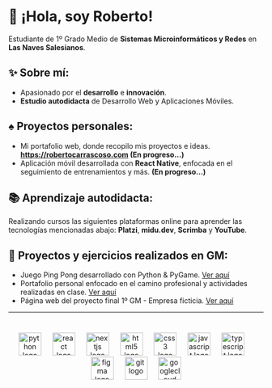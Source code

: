 # 👋 ¡Hola, soy Roberto!  
Estudiante de 1º Grado Medio de **Sistemas Microinformáticos y Redes** en **Las Naves Salesianos**.

## ✨ Sobre mí:
* Apasionado por el **desarrollo** e **innovación**.
* **Estudio autodidacta** de Desarrollo Web y Aplicaciones Móviles.

## ♠︎ Proyectos personales:  
* Mi portafolio web, donde recopilo mis proyectos e ideas. **https://robertocarrascoso.com (En progreso...)**
* Aplicación móvil desarrollada con **React Native**, enfocada en el seguimiento de entrenamientos y más. **(En progreso...)**

## 📚 Aprendizaje autodidacta:  
Realizando cursos las siguientes plataformas online para aprender las tecnologías mencionadas abajo:  **Platzi**, **midu.dev**, **Scrimba** y **YouTube**.


## 🦈 Proyectos y ejercicios realizados en GM: 
* Juego Ping Pong desarrollado con Python & PyGame. [Ver aquí](https://github.com/robertocarrascoso/PingPong_RDI)
* Portafolio personal enfocado en el camino profesional y actividades realizadas en clase. [Ver aquí](https://bitacora-laboral-roberto-carrascoso.vercel.app/)
* Página web del proyecto final 1º GM - Empresa ficticia. [Ver aquí](https://orion-works.vercel.app/)

---

###
<br clear="both">

<div align="center">
  <img src="https://cdn.jsdelivr.net/gh/devicons/devicon/icons/python/python-original.svg" height="45" alt="python logo"  />
  <img width="14" />
  <img src="https://cdn.jsdelivr.net/gh/devicons/devicon/icons/react/react-original.svg" height="45" alt="react logo"  />
  <img width="14" />
  <img src="https://cdn.jsdelivr.net/gh/devicons/devicon/icons/nextjs/nextjs-original.svg" height="45" alt="nextjs logo"  />
  <img width="14" />
  <img src="https://cdn.jsdelivr.net/gh/devicons/devicon/icons/html5/html5-original.svg" height="45" alt="html5 logo"  />
  <img width="14" />
  <img src="https://cdn.jsdelivr.net/gh/devicons/devicon/icons/css3/css3-original.svg" height="45" alt="css3 logo"  />
  <img width="14" />
  <img src="https://cdn.jsdelivr.net/gh/devicons/devicon/icons/javascript/javascript-original.svg" height="45" alt="javascript logo"  />
  <img width="14" />
  <img src="https://cdn.jsdelivr.net/gh/devicons/devicon/icons/typescript/typescript-original.svg" height="45" alt="typescript logo"  />
  <img width="14" />
  <img src="https://cdn.jsdelivr.net/gh/devicons/devicon/icons/figma/figma-original.svg" height="45" alt="figma logo"  />
  <img width="14" />
  <img src="https://cdn.jsdelivr.net/gh/devicons/devicon/icons/git/git-original.svg" height="45" alt="git logo"  />
  <img width="14" />
  <img src="https://cdn.jsdelivr.net/gh/devicons/devicon/icons/googlecloud/googlecloud-original.svg" height="45" alt="googlecloud logo"  />
</div>